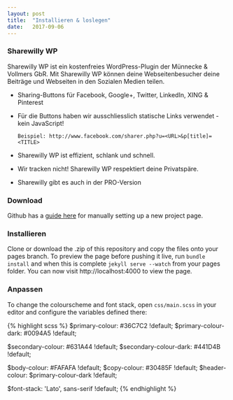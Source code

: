 ```yaml
---
layout: post
title:  "Installieren & loslegen"
date:   2017-09-06
---
```


### Sharewilly WP
Sharewilly WP ist ein kostenfreies WordPress-Plugin der Münnecke & Vollmers GbR. Mit Sharewilly WP können deine Webseitenbesucher deine Beiträge und Webseiten in den Sozialen Medien teilen.  

* Sharing-Buttons für Facebook, Google+, Twitter, LinkedIn, XING & Pinterest
* Für die Buttons haben wir ausschliesslich statische Links verwendet - kein JavaScript!

  `Beispiel: http://www.facebook.com/sharer.php?u=<URL>&p[title]=<TITLE>`
  
* Sharewilly WP ist effizient, schlank und schnell.
* Wir tracken nicht! Sharewilly WP respektiert deine Privatspäre.
* Sharewilly gibt es auch in der PRO-Version

### Download
Github has a [guide here](https://help.github.com/articles/creating-project-pages-manually/) for manually setting up a new project page.

### Installieren
Clone or download the .zip of this repository and copy the files onto your pages branch. To preview the page before
pushing it live, run `bundle install` and when this is complete `jekyll serve --watch` from your pages folder. 
You can now visit http://localhost:4000 to view the page.

### Anpassen
To change the colourscheme and font stack, open `css/main.scss` in your editor and configure the variables defined there:

{% highlight scss %}
$primary-colour: #36C7C2 !default;
$primary-colour-dark: #0094A5 !default;

$secondary-colour: #631A44 !default;
$secondary-colour-dark: #441D4B !default;

$body-colour: #FAFAFA !default;
$copy-colour: #30485F !default;
$header-colour: $primary-colour-dark !default;

$font-stack: 'Lato', sans-serif !default;
{% endhighlight %}
